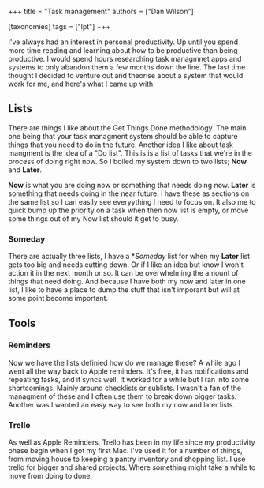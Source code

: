 +++
title = "Task management"
authors = ["Dan Wilson"]

[taxonomies]
tags = ["lpt"]
+++

I've always had an interest in personal productivity. Up until you spend more time reading and learning about how to be productive than being productive. I would spend hours researching task managmnet apps and systems to only abandon them a few months down the line. The last time thought I decided to venture out and theorise about a system that would work for me, and here's what I came up with.
<!-- more -->

## Lists
There are things I like about the Get Things Done methodology. The main one being that your task managment system should be able to capture things that you need to do in the future. Another idea I like about task mangment is the idea of a "Do list". This is is a list of tasks that we're in the process of doing right now. So I boiled my system down to two lists; **Now** and **Later**.

**Now** is what you are doing now or something that needs doing now. **Later** is something that needs doing in the near future. I have these as sections on the same list so I can easily see everyything I need to focus on. It also me to quick bump up the priority on a task when then now list is empty, or move some things out of my Now list should it get to busy.

### Someday
There are actually three lists, I have a **Someday* list for when my **Later** list gets too big and needs cutting down. Or if I like an idea but know I won't action it in the next month or so. It can be overwhelming the amount of things that need doing. And because I have both my now and later in one list, I like to have a place to dump the stuff that isn't imporant but will at some point become important. 


## Tools
### Reminders
Now we have the lists definied how do we manage these? A while ago I went all the way back to Apple reminders. It's free, it has notifications and repeating tasks, and it syncs well. It worked for a while but I ran into some shortcomings. Mainly around checklists or sublists. I wasn't a fan of the managment of these and I often use them to break down bigger tasks. Another was I wanted an easy way to see both my now and later lists. 

### Trello
As well as Apple Reminders, Trello has been in my life since my productivity phase begin when I got my first Mac. I've used it for a number of things, from moving house to keeping a pantry inventory and shopping list. I use trello for bigger and shared projects. Where something might take a while to move from doing to done. 

